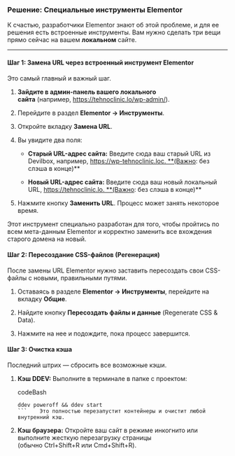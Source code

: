 
### Решение: Специальные инструменты Elementor

К счастью, разработчики Elementor знают об этой проблеме, и для ее решения есть встроенные инструменты. Вам нужно сделать три вещи прямо сейчас на вашем **локальном** сайте.

---

#### Шаг 1: Замена URL через встроенный инструмент Elementor

Это самый главный и важный шаг.

1. **Зайдите в админ-панель вашего локального сайта** (например, https://tehnoclinic.lo/wp-admin/).
    
2. Перейдите в раздел **Elementor → Инструменты**.
    
3. Откройте вкладку **Замена URL**.
    
4. Вы увидите два поля:
    
    - **Старый URL-адрес сайта:** Введите сюда ваш старый URL из Devilbox, например, https://wp-tehnoclinic.loc. **(Важно: без слэша в конце)**
        
    - **Новый URL-адрес сайта:** Введите сюда ваш новый локальный URL, https://tehnoclinic.lo. **(Важно: без слэша в конце)**
        
5. Нажмите кнопку **Заменить URL**. Процесс может занять некоторое время.
    

Этот инструмент специально разработан для того, чтобы пройтись по всем мета-данным Elementor и корректно заменить все вхождения старого домена на новый.

#### Шаг 2: Пересоздание CSS-файлов (Регенерация)

После замены URL Elementor нужно заставить пересоздать свои CSS-файлы с новыми, правильными путями.

1. Оставаясь в разделе **Elementor → Инструменты**, перейдите на вкладку **Общие**.
    
2. Найдите кнопку **Пересоздать файлы и данные** (Regenerate CSS & Data).
    
3. Нажмите на нее и подождите, пока процесс завершится.
    

#### Шаг 3: Очистка кэша

Последний штрих — сбросить все возможные кэши.

1. **Кэш DDEV:** Выполните в терминале в папке с проектом:
    
    codeBash
    
    ````
    ddev poweroff && ddev start
    ```    Это полностью перезапустит контейнеры и очистит любой внутренний кэш.
    ````
    
2. **Кэш браузера:** Откройте ваш сайт в режиме инкогнито или выполните жесткую перезагрузку страницы (обычно Ctrl+Shift+R или Cmd+Shift+R).